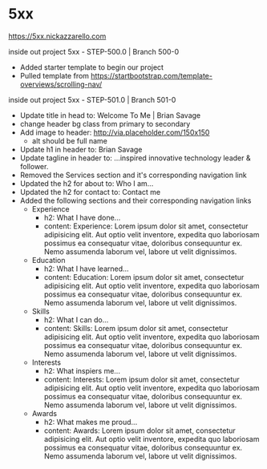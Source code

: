 # 5xx

https://5xx.nickazzarello.com

inside out project 5xx - STEP-500.0 | Branch 500-0

- Added starter template to begin our project
- Pulled template from https://startbootstrap.com/template-overviews/scrolling-nav/

inside out project 5xx - STEP-501.0 | Branch 501-0
- Update title in head to: Welcome To Me | Brian Savage
- change header bg class from primary to secondary
- Add image to header: http://via.placeholder.com/150x150
   - alt should be full name
- Update h1 in header to: Brian Savage
- Update tagline in header to: ...inspired innovative technology leader & follower.
- Removed the Services section and it's corresponding navigation link
- Updated the h2 for about to: Who I am...
- Updated the h2 for contact to: Contact me
- Added the following sections and their corresponding navigation links
    - Experience
        - h2: What I have done...
        - content: Experience: Lorem ipsum dolor sit amet, consectetur adipisicing elit. Aut optio velit inventore, expedita quo laboriosam possimus ea consequatur vitae, doloribus consequuntur ex. Nemo assumenda laborum vel, labore ut velit dignissimos.
    - Education
        - h2: What I have learned...
        - content: Education: Lorem ipsum dolor sit amet, consectetur adipisicing elit. Aut optio velit inventore, expedita quo laboriosam possimus ea consequatur vitae, doloribus consequuntur ex. Nemo assumenda laborum vel, labore ut velit dignissimos.
    - Skills
        - h2: What I can do...
        - content: Skills: Lorem ipsum dolor sit amet, consectetur adipisicing elit. Aut optio velit inventore, expedita quo laboriosam possimus ea consequatur vitae, doloribus consequuntur ex. Nemo assumenda laborum vel, labore ut velit dignissimos.
    - Interests
        - h2: What inspiers me...
        - content: Interests: Lorem ipsum dolor sit amet, consectetur adipisicing elit. Aut optio velit inventore, expedita quo laboriosam possimus ea consequatur vitae, doloribus consequuntur ex. Nemo assumenda laborum vel, labore ut velit dignissimos.
    - Awards
        - h2: What makes me proud...
        - content: Awards: Lorem ipsum dolor sit amet, consectetur adipisicing elit. Aut optio velit inventore, expedita quo laboriosam possimus ea consequatur vitae, doloribus consequuntur ex. Nemo assumenda laborum vel, labore ut velit dignissimos.
